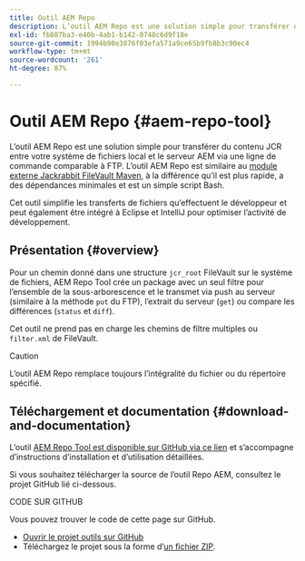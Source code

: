 ```yaml
---
title: Outil AEM Repo
description: L’outil AEM Repo est une solution simple pour transférer du contenu JCR entre votre système de fichiers local et le serveur AEM via une ligne de commande comparable à FTP.
exl-id: fb887ba3-e40b-4ab1-b142-0748c6d9f18e
source-git-commit: 1994b90e3876f03efa571a9ce65b9fb8b3c90ec4
workflow-type: tm+mt
source-wordcount: '261'
ht-degree: 87%

---
```


# Outil AEM Repo {#aem-repo-tool}

L’outil AEM Repo est une solution simple pour transférer du contenu JCR entre votre système de fichiers local et le serveur AEM via une ligne de commande comparable à FTP. L’outil AEM Repo est similaire au [module externe Jackrabbit FileVault Maven](https://jackrabbit.apache.org/filevault-package-maven-plugin), à la différence qu’il est plus rapide, a des dépendances minimales et est un simple script Bash.

Cet outil simplifie les transferts de fichiers qu’effectuent le développeur et peut également être intégré à Eclipse et IntelliJ pour optimiser l’activité de développement.

## Présentation {#overview}

Pour un chemin donné dans une structure `jcr_root` FileVault sur le système de fichiers, AEM Repo Tool crée un package avec un seul filtre pour l’ensemble de la sous-arborescence et le transmet via push au serveur (similaire à la méthode `put` du FTP), l’extrait du serveur (`get`) ou compare les différences (`status` et `diff`).

Cet outil ne prend pas en charge les chemins de filtre multiples ou `filter.xml` de FileVault.

>[!CAUTION]
>
>L’outil AEM Repo remplace toujours l’intégralité du fichier ou du répertoire spécifié.

## Téléchargement et documentation {#download-and-documentation}

L’outil [AEM Repo Tool est disponible sur GitHub via ce lien](https://github.com/Adobe-Marketing-Cloud/tools/tree/master/repo) et s’accompagne d’instructions d’installation et d’utilisation détaillées.

Si vous souhaitez télécharger la source de l’outil Repo AEM, consultez le projet GitHub lié ci-dessous.

CODE SUR GITHUB

Vous pouvez trouver le code de cette page sur GitHub.

* [Ouvrir le projet outils sur GitHub](https://github.com/Adobe-Marketing-Cloud/tools)
* Téléchargez le projet sous la forme d’[un fichier ZIP](https://github.com/Adobe-Marketing-Cloud/tools/archive/master.zip).
